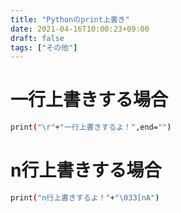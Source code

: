 ```yaml
---
title: "Pythonのprint上書き"
date: 2021-04-16T10:00:23+09:00
draft: false
tags: ["その他"] 
---
```

<!--more-->

# 一行上書きする場合
```bash
print("\r"+"一行上書きするよ！",end="")
```
# n行上書きする場合
```bash
print("n行上書きするよ！"+"\033[nA")
```